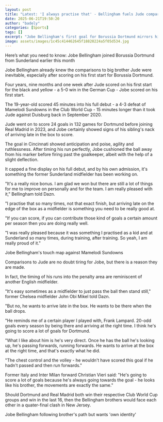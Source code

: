 ```yaml
---
layout: post
title: "Latest: 'I always practise that' - Bellingham fuels Jude comparisons with first Dortmund goal"
date: 2025-06-21T19:50:20
author: "badely"
categories: [Sports]
tags: []
excerpt: "Jobe Bellingham's first goal for Borussia Dortmund mirrors his brother Jude's start to life at the Bundesliga club, and fuels more comparisons between"
image: assets/images/1c45c414462645f18820224a5f05d534.jpg
---
```


Here’s what you need to know: Jobe Bellingham joined Borussia Dortmund from Sunderland earlier this month

Jobe Bellingham already knew the comparisons to big brother Jude were inevitable,  especially after scoring on his first start for Borussia Dortmund.

Four years, nine months and one week after Jude scored on his first start for the black and yellow - a 5-0 win in the German Cup - Jobe scored on his first start.

The 19-year-old scored 45 minutes into his full debut - a 4-3 defeat of Mamelodi Sundowns in the Club World Cup - 15 minutes longer than it took Jude against Duisburg back in September 2020.

Jude went on to score 24 goals in 132 games for Dortmund before joining Real Madrid in 2023, and Jobe certainly showed signs of his sibling's nack of arriving late in the box to score.

The goal in Cincinnati showed anticipation and poise, agility and ruthlessness. After timing his run perfectly, Jobe cushioned the ball away from his marker before firing past the goalkeeper, albeit with the help of a slight deflection.

It capped a fine display on his full debut, and by his own admission, it's something the former Sunderland midfielder has been working on.

"It's a really nice bonus. I am glad we won but there are still a lot of things for me to improve on personally and for the team. I am really pleased with it," Bellingham told Dazn.

"I practise that so many times, not that exact finish, but arriving late on the edge of the box as a midfielder is something you need to be really good at.

"If you can score, if you can contribute those kind of goals a certain amount per season then you are doing really well. 

"I was really pleased because it was something I practised as a kid and at Sunderland so many times, during training, after training. So yeah, I am really proud of it."

Jobe Bellingham's touch map against Mamelodi Sundowns

Comparisons to Jude are no doubt tiring for Jobe, but there is a reason they are made.

In fact, the timing of his runs into the penalty area are reminiscent of another English midfielder.

"It's easy sometimes as a midfielder to just pass the ball then stand still," former Chelsea midfielder John Obi Mikel told Dazn. 

"But no, he wants to arrive late in the box. He wants to be there when the ball drops.

"He reminds me of a certain player I played with, Frank Lampard. 20-odd goals every season by being there and arriving at the right time. I think he's going to score a lot of goals for Dortmund.

"What I like about him is he's very direct. Once he has the ball he's looking up, he's passing forwards, running forwards. He wants to arrive at the box at the right time, and that's exactly what he did. 

"The chest control and the volley - he wouldn't have scored this goal if he hadn't passed and then run forwards."

Former Italy and Inter Milan forward Christian Vieri said: "He's going to score a lot of goals because he's always going towards the goal - he looks like his brother, the movements are exactly the same."

Should Dortmund and Real Madrid both win their respective Club World Cup groups and win in the last 16, then the Bellingham brothers would face each other in a quater-final clash in New Jersey.

Jobe Bellingham following brother's path but wants 'own identity'


